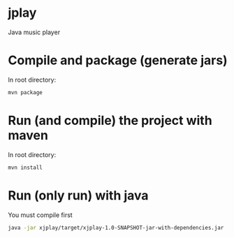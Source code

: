 # jplay
Java music player

# Compile and package (generate jars)
In root directory:

```bash
mvn package
```

# Run (and compile) the project with maven
In root directory:

```bash
mvn install
```

# Run (only run) with java
You must compile first

```bash
java -jar xjplay/target/xjplay-1.0-SNAPSHOT-jar-with-dependencies.jar
```